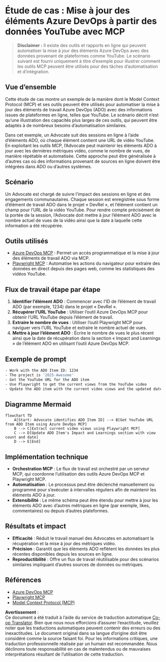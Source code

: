 <!--
CO_OP_TRANSLATOR_METADATA:
{
  "original_hash": "14a2dfbea55ef735660a06bd6bdfe5f3",
  "translation_date": "2025-07-14T06:08:12+00:00",
  "source_file": "09-CaseStudy/UpdateADOItemsFromYT.md",
  "language_code": "fr"
}
-->
# Étude de cas : Mise à jour des éléments Azure DevOps à partir des données YouTube avec MCP

> **Disclaimer :** Il existe des outils et rapports en ligne qui peuvent automatiser la mise à jour des éléments Azure DevOps avec des données provenant de plateformes comme YouTube. Le scénario suivant est fourni uniquement à titre d’exemple pour illustrer comment les outils MCP peuvent être utilisés pour des tâches d’automatisation et d’intégration.

## Vue d’ensemble

Cette étude de cas montre un exemple de la manière dont le Model Context Protocol (MCP) et ses outils peuvent être utilisés pour automatiser la mise à jour des éléments de travail Azure DevOps (ADO) avec des informations issues de plateformes en ligne, telles que YouTube. Le scénario décrit n’est qu’une illustration des capacités plus larges de ces outils, qui peuvent être adaptés à de nombreux besoins d’automatisation similaires.

Dans cet exemple, un Advocate suit des sessions en ligne à l’aide d’éléments ADO, où chaque élément contient une URL de vidéo YouTube. En exploitant les outils MCP, l’Advocate peut maintenir les éléments ADO à jour avec les dernières métriques vidéo, comme le nombre de vues, de manière répétable et automatisée. Cette approche peut être généralisée à d’autres cas où des informations provenant de sources en ligne doivent être intégrées dans ADO ou d’autres systèmes.

## Scénario

Un Advocate est chargé de suivre l’impact des sessions en ligne et des engagements communautaires. Chaque session est enregistrée sous forme d’élément de travail ADO dans le projet « DevRel », et l’élément contient un champ pour l’URL de la vidéo YouTube. Pour rendre compte précisément de la portée de la session, l’Advocate doit mettre à jour l’élément ADO avec le nombre actuel de vues de la vidéo ainsi que la date à laquelle cette information a été récupérée.

## Outils utilisés

- [Azure DevOps MCP](https://github.com/microsoft/azure-devops-mcp) : Permet un accès programmatique et la mise à jour des éléments de travail ADO via MCP.
- [Playwright MCP](https://github.com/microsoft/playwright-mcp) : Automatise les actions du navigateur pour extraire des données en direct depuis des pages web, comme les statistiques des vidéos YouTube.

## Flux de travail étape par étape

1. **Identifier l’élément ADO** : Commencer avec l’ID de l’élément de travail ADO (par exemple, 1234) dans le projet « DevRel ».
2. **Récupérer l’URL YouTube** : Utiliser l’outil Azure DevOps MCP pour obtenir l’URL YouTube depuis l’élément de travail.
3. **Extraire le nombre de vues** : Utiliser l’outil Playwright MCP pour naviguer vers l’URL YouTube et extraire le nombre actuel de vues.
4. **Mettre à jour l’élément ADO** : Écrire le nombre de vues le plus récent ainsi que la date de récupération dans la section « Impact and Learnings » de l’élément ADO en utilisant l’outil Azure DevOps MCP.

## Exemple de prompt

```bash
- Work with the ADO Item ID: 1234
- The project is '2025-Awesome'
- Get the YouTube URL for the ADO item
- Use Playwright to get the current views from the YouTube video
- Update the ADO item with the current video views and the updated date of the information
```

## Diagramme Mermaid

```mermaid
flowchart TD
    A[Start: Advocate identifies ADO Item ID] --> B[Get YouTube URL from ADO Item using Azure DevOps MCP]
    B --> C[Extract current video views using Playwright MCP]
    C --> D[Update ADO Item's Impact and Learnings section with view count and date]
    D --> E[End]
```

## Implémentation technique

- **Orchestration MCP** : Le flux de travail est orchestré par un serveur MCP, qui coordonne l’utilisation des outils Azure DevOps MCP et Playwright MCP.
- **Automatisation** : Le processus peut être déclenché manuellement ou programmé pour s’exécuter à intervalles réguliers afin de maintenir les éléments ADO à jour.
- **Extensibilité** : Le même schéma peut être étendu pour mettre à jour les éléments ADO avec d’autres métriques en ligne (par exemple, likes, commentaires) ou depuis d’autres plateformes.

## Résultats et impact

- **Efficacité** : Réduit le travail manuel des Advocates en automatisant la récupération et la mise à jour des métriques vidéo.
- **Précision** : Garantit que les éléments ADO reflètent les données les plus récentes disponibles depuis les sources en ligne.
- **Reproductibilité** : Offre un flux de travail réutilisable pour des scénarios similaires impliquant d’autres sources de données ou métriques.

## Références

- [Azure DevOps MCP](https://github.com/microsoft/azure-devops-mcp)
- [Playwright MCP](https://github.com/microsoft/playwright-mcp)
- [Model Context Protocol (MCP)](https://modelcontextprotocol.io/)

**Avertissement** :  
Ce document a été traduit à l’aide du service de traduction automatique [Co-op Translator](https://github.com/Azure/co-op-translator). Bien que nous nous efforcions d’assurer l’exactitude, veuillez noter que les traductions automatiques peuvent contenir des erreurs ou des inexactitudes. Le document original dans sa langue d’origine doit être considéré comme la source faisant foi. Pour les informations critiques, une traduction professionnelle réalisée par un humain est recommandée. Nous déclinons toute responsabilité en cas de malentendus ou de mauvaises interprétations résultant de l’utilisation de cette traduction.